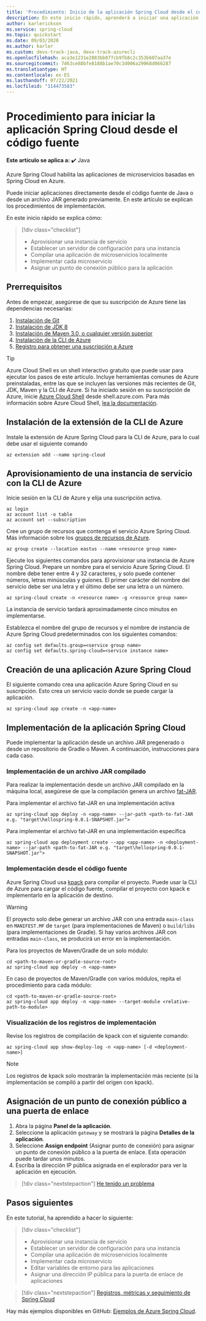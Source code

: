 ```yaml
---
title: 'Procedimiento: Inicio de la aplicación Spring Cloud desde el código fuente'
description: En este inicio rápido, aprenderá a iniciar una aplicación Azure Spring Cloud directamente desde el código fuente
author: karlerickson
ms.service: spring-cloud
ms.topic: quickstart
ms.date: 09/03/2020
ms.author: karler
ms.custom: devx-track-java, devx-track-azurecli
ms.openlocfilehash: aca3e1231e2883bb077cb9fb8c2c353b607aa37e
ms.sourcegitcommit: 7d63ce88bfe8188b1ae70c3d006a29068d066287
ms.translationtype: HT
ms.contentlocale: es-ES
ms.lasthandoff: 07/22/2021
ms.locfileid: "114473583"
---
```

# <a name="how-to-launch-your-spring-cloud-application-from-source-code"></a>Procedimiento para iniciar la aplicación Spring Cloud desde el código fuente

**Este artículo se aplica a:** ✔️ Java

Azure Spring Cloud habilita las aplicaciones de microservicios basadas en Spring Cloud en Azure.

Puede iniciar aplicaciones directamente desde el código fuente de Java o desde un archivo JAR generado previamente. En este artículo se explican los procedimientos de implementación.

En este inicio rápido se explica cómo:

> [!div class="checklist"]
> * Aprovisionar una instancia de servicio
> * Establecer un servidor de configuración para una instancia
> * Compilar una aplicación de microservicios localmente
> * Implementar cada microservicio
> * Asignar un punto de conexión público para la aplicación

## <a name="prerequisites"></a>Prerrequisitos
Antes de empezar, asegúrese de que su suscripción de Azure tiene las dependencias necesarias:

1. [Instalación de Git](https://git-scm.com/)
2. [Instalación de JDK 8](https://www.oracle.com/technetwork/java/javase/downloads/jdk8-downloads-2133151.html)
3. [Instalación de Maven 3.0, o cualquier versión superior](https://maven.apache.org/download.cgi)
4. [Instalación de la CLI de Azure](/cli/azure/install-azure-cli)
5. [Registro para obtener una suscripción a Azure](https://azure.microsoft.com/free/)

> [!TIP]
> Azure Cloud Shell es un shell interactivo gratuito que puede usar para ejecutar los pasos de este artículo.  Incluye herramientas comunes de Azure preinstaladas, entre las que se incluyen las versiones más recientes de Git, JDK, Maven y la CLI de Azure. Si ha iniciado sesión en su suscripción de Azure, inicie [Azure Cloud Shell](https://shell.azure.com) desde shell.azure.com.  Para más información sobre Azure Cloud Shell, [lea la documentación](../cloud-shell/overview.md).

## <a name="install-the-azure-cli-extension"></a>Instalación de la extensión de la CLI de Azure

Instale la extensión de Azure Spring Cloud para la CLI de Azure, para lo cual debe usar el siguiente comando

```azurecli
az extension add --name spring-cloud
```

## <a name="provision-a-service-instance-using-the-azure-cli"></a>Aprovisionamiento de una instancia de servicio con la CLI de Azure

Inicie sesión en la CLI de Azure y elija una suscripción activa. 

```azurecli
az login
az account list -o table
az account set --subscription
```

Cree un grupo de recursos que contenga el servicio Azure Spring Cloud. Más información sobre los [grupos de recursos de Azure](../azure-resource-manager/management/overview.md).

```azurecli
az group create --location eastus --name <resource group name>
```

Ejecute los siguientes comandos para aprovisionar una instancia de Azure Spring Cloud. Prepare un nombre para el servicio Azure Spring Cloud. El nombre debe tener entre 4 y 32 caracteres, y solo puede contener números, letras minúsculas y guiones. El primer carácter del nombre del servicio debe ser una letra y el último debe ser una letra o un número.

```azurecli
az spring-cloud create -n <resource name> -g <resource group name>
```

La instancia de servicio tardará aproximadamente cinco minutos en implementarse.

Establezca el nombre del grupo de recursos y el nombre de instancia de Azure Spring Cloud predeterminados con los siguientes comandos:

```azurecli
az config set defaults.group=<service group name>
az config set defaults.spring-cloud=<service instance name>
```

## <a name="create-the-azure-spring-cloud-application"></a>Creación de una aplicación Azure Spring Cloud

El siguiente comando crea una aplicación Azure Spring Cloud en su suscripción.  Esto crea un servicio vacío donde se puede cargar la aplicación.

```azurecli
az spring-cloud app create -n <app-name>
```

## <a name="deploy-your-spring-cloud-application"></a>Implementación de la aplicación Spring Cloud

Puede implementar la aplicación desde un archivo JAR pregenerado o desde un repositorio de Gradle o Maven.  A continuación, instrucciones para cada caso.

### <a name="deploy-a-built-jar"></a>Implementación de un archivo JAR compilado

Para realizar la implementación desde un archivo JAR compilado en la máquina local, asegúrese de que la compilación genera un archivo [fat-JAR](https://docs.spring.io/spring-boot/docs/current/reference/html/howto-build.html#howto-create-an-executable-jar-with-maven).

Para implementar el archivo fat-JAR en una implementación activa

```azurecli
az spring-cloud app deploy -n <app-name> --jar-path <path-to-fat-JAR e.g. "target\hellospring-0.0.1-SNAPSHOT.jar">
```

Para implementar el archivo fat-JAR en una implementación específica

```azurecli
az spring-cloud app deployment create --app <app-name> -n <deployment-name> --jar-path <path-to-fat-JAR e.g. "target\hellospring-0.0.1-SNAPSHOT.jar">
```

### <a name="deploy-from-source-code"></a>Implementación desde el código fuente

Azure Spring Cloud usa [kpack](https://github.com/pivotal/kpack) para compilar el proyecto.  Puede usar la CLI de Azure para cargar el código fuente, compilar el proyecto con kpack e implementarlo en la aplicación de destino.

> [!WARNING]
> El proyecto solo debe generar un archivo JAR con una entrada `main-class` en `MANIFEST.MF` de `target` (para implementaciones de Maven) o `build/libs` (para implementaciones de Gradle).  Si hay varios archivos JAR con entradas `main-class`, se producirá un error en la implementación.

Para los proyectos de Maven/Gradle de un solo módulo:

```azurecli
cd <path-to-maven-or-gradle-source-root>
az spring-cloud app deploy -n <app-name>
```

En caso de proyectos de Maven/Gradle con varios módulos, repita el procedimiento para cada módulo:

```azurecli
cd <path-to-maven-or-gradle-source-root>
az spring-cloud app deploy -n <app-name> --target-module <relative-path-to-module>
```

### <a name="show-deployment-logs"></a>Visualización de los registros de implementación

Revise los registros de compilación de kpack con el siguiente comando:

```azurecli
az spring-cloud app show-deploy-log -n <app-name> [-d <deployment-name>]
```

> [!NOTE]
> Los registros de kpack solo mostrarán la implementación más reciente (si la implementación se compiló a partir del origen con kpack).

## <a name="assign-a-public-endpoint-to-gateway"></a>Asignación de un punto de conexión público a una puerta de enlace

1. Abra la página **Panel de la aplicación**.
2. Seleccione la aplicación `gateway` y se mostrará la página **Detalles de la aplicación**.
3. Seleccione **Assign endpoint** (Asignar punto de conexión) para asignar un punto de conexión público a la puerta de enlace. Esta operación puede tardar unos minutos. 
4. Escriba la dirección IP pública asignada en el explorador para ver la aplicación en ejecución.

> [!div class="nextstepaction"]
> [He tenido un problema](https://www.research.net/r/javae2e?tutorial=asc-source-quickstart&step=public-endpoint)

## <a name="next-steps"></a>Pasos siguientes

En este tutorial, ha aprendido a hacer lo siguiente:

> [!div class="checklist"]
> * Aprovisionar una instancia de servicio
> * Establecer un servidor de configuración para una instancia
> * Compilar una aplicación de microservicios localmente
> * Implementar cada microservicio
> * Editar variables de entorno para las aplicaciones
> * Asignar una dirección IP pública para la puerta de enlace de aplicaciones

> [!div class="nextstepaction"]
> [Registros, métricas y seguimiento de Spring Cloud](./quickstart-logs-metrics-tracing.md)

Hay más ejemplos disponibles en GitHub: [Ejemplos de Azure Spring Cloud](https://github.com/Azure-Samples/Azure-Spring-Cloud-Samples/tree/master/service-binding-cosmosdb-sql).